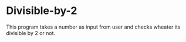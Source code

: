# Divisible-by-2

This program takes a number as input from user and checks wheater its divisible by 2 or not.
